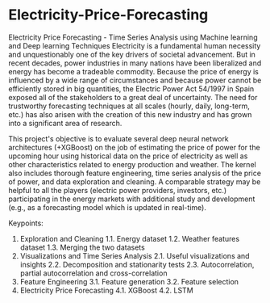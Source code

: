 # Electricity-Price-Forecasting
Electricity Price Forecasting - Time Series Analysis using Machine learning and Deep learning Techniques
Electricity is a fundamental human necessity and unquestionably one of the key drivers of societal advancement. But in recent decades, power industries in many nations have been liberalized and energy has become a tradeable commodity. Because the price of energy is influenced by a wide range of circumstances and because power cannot be efficiently stored in big quantities, the Electric Power Act 54/1997 in Spain exposed all of the stakeholders to a great deal of uncertainty. The need for trustworthy forecasting techniques at all scales (hourly, daily, long-term, etc.) has also arisen with the creation of this new industry and has grown into a significant area of research.

This project's objective is to evaluate several deep neural network architectures (+XGBoost) on the job of estimating the price of power for the upcoming hour using historical data on the price of electricity as well as other characteristics related to energy production and weather. The kernel also includes thorough feature engineering, time series analysis of the price of power, and data exploration and cleaning. A comparable strategy may be helpful to all the players (electric power providers, investors, etc.) participating in the energy markets with additional study and development (e.g., as a forecasting model which is updated in real-time).

Keypoints:
1. Exploration and Cleaning
1.1. Energy dataset
1.2. Weather features dataset
1.3. Merging the two datasets
2. Visualizations and Time Series Analysis
2.1. Useful visualizations and insights
2.2. Decomposition and stationarity tests
2.3. Autocorrelation, partial autocorrelation and cross-correlation
3. Feature Engineering
3.1. Feature generation
3.2. Feature selection
4. Electricity Price Forecasting
4.1. XGBoost
4.2. LSTM
